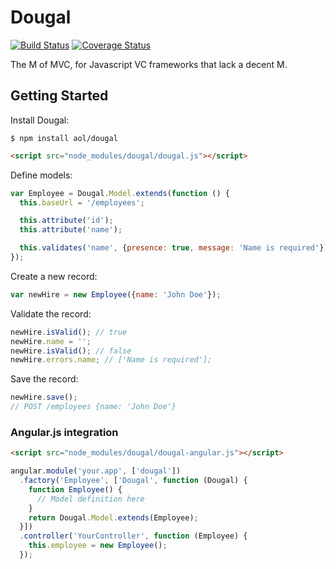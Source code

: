 # Dougal

[![Build Status](https://travis-ci.org/aol/dougal.svg?branch=master)](https://travis-ci.org/aol/dougal)
[![Coverage Status](https://coveralls.io/repos/github/aol/dougal/badge.svg)](https://coveralls.io/github/aol/dougal)

The M of MVC, for Javascript VC frameworks that lack a decent M.

## Getting Started

Install Dougal:

```
$ npm install aol/dougal
```
```html
<script src="node_modules/dougal/dougal.js"></script>
```

Define models:

```javascript
var Employee = Dougal.Model.extends(function () {
  this.baseUrl = '/employees';

  this.attribute('id');
  this.attribute('name');

  this.validates('name', {presence: true, message: 'Name is required'});
});
```

Create a new record:

```javascript
var newHire = new Employee({name: 'John Doe'});
```

Validate the record:

```javascript
newHire.isValid(); // true
newHire.name = '';
newHire.isValid(); // false
newHire.errors.name; // ['Name is required'];
```

Save the record:

```javascript
newHire.save();
// POST /employees {name: 'John Doe'}
```

### Angular.js integration

```html
<script src="node_modules/dougal/dougal-angular.js"></script>
```

```javascript
angular.module('your.app', ['dougal'])
  .factory('Employee', ['Dougal', function (Dougal) {
    function Employee() {
      // Model definition here
    }
    return Dougal.Model.extends(Employee);
  }])
  .controller('YourController', function (Employee) {
    this.employee = new Employee();
  });
```
